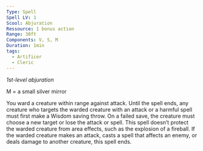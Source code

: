 ```yaml
---
Type: Spell
Spell LV: 1
Scool: Abjuration
Ressource: 1 bonus action
Range: 30ft
Components: V, S, M
Duration: 1min
tags:
  - Artificer
  - Cleric
---
```

_1st-level abjuration_

M = a small silver mirror

You ward a creature within range against attack. Until the spell ends, any creature who targets the warded creature with an attack or a harmful spell must first make a Wisdom saving throw. On a failed save, the creature must choose a new target or lose the attack or spell. This spell doesn’t protect the warded creature from area effects, such as the explosion of a fireball.
If the warded creature makes an attack, casts a spell that affects an enemy, or deals damage to another creature, this spell ends.